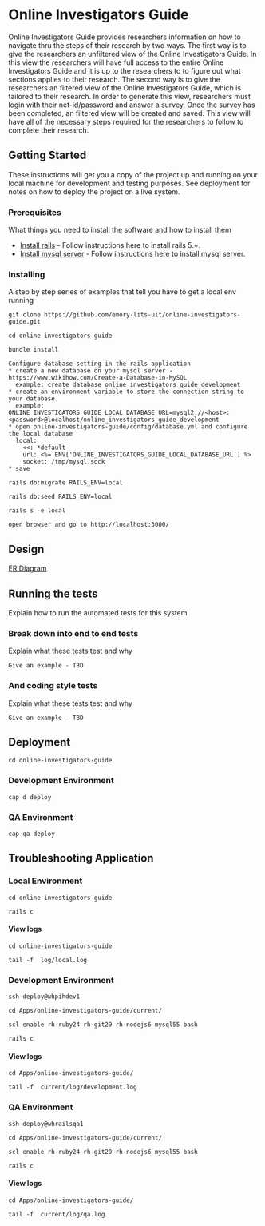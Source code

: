 # Online Investigators Guide

Online Investigators Guide provides researchers information on how to navigate thru the steps of their research by two ways.  The first way is to give the researchers
an unfiltered view of the Online Investigators Guide. In this view the researchers will have full access to the entire Online Investigators Guide and it is up to the researchers to
to figure out what sections applies to their research.  The second way is to give the researchers an filtered view of the Online Investigators Guide, which is tailored
to their research.  In order to generate this view, researchers must login with their net-id/password and answer a survey. Once the survey has been
completed, an filtered view will be created and saved. This view will have all of the necessary steps required for the researchers to follow to complete
their research.

## Getting Started

These instructions will get you a copy of the project up and running on your local machine for development and testing purposes. See deployment for notes on how to deploy the project on a live system.

### Prerequisites

What things you need to install the software and how to install them

* [Install rails](http://railsapps.github.io/installing-rails.html)   - Follow instructions here to install rails 5.+.
* [Install mysql server](http://www.mysqltutorial.org/install-mysql/) - Follow instructions here to install mysql server.

### Installing

A step by step series of examples that tell you have to get a local env running

```
git clone https://github.com/emory-lits-uit/online-investigators-guide.git
```
```
cd online-investigators-guide
```
```
bundle install
```
```
Configure database setting in the rails application
* create a new database on your mysql server - https://www.wikihow.com/Create-a-Database-in-MySQL
  example: create database online_investigators_guide_development
* create an environment variable to store the connection string to your database.
  example: ONLINE_INVESTIGATORS_GUIDE_LOCAL_DATABASE_URL=mysql2://<host>:<password>@localhost/online_investigators_guide_development
* open online-investigators-guide/config/database.yml and configure the local database
  local:
    <<: *default
    url: <%= ENV['ONLINE_INVESTIGATORS_GUIDE_LOCAL_DATABASE_URL'] %>
    socket: /tmp/mysql.sock
* save
```
```
rails db:migrate RAILS_ENV=local
```
```
rails db:seed RAILS_ENV=local
```
```
rails s -e local
```
```
open browser and go to http://localhost:3000/
```

## Design

[ER Diagram](erd.pdf)

## Running the tests

Explain how to run the automated tests for this system

### Break down into end to end tests

Explain what these tests test and why

```
Give an example - TBD
```

### And coding style tests

Explain what these tests test and why

```
Give an example - TBD
```

## Deployment
```
cd online-investigators-guide
```

### Development Environment
```
cap d deploy
```

### QA Environment
```
cap qa deploy
```

## Troubleshooting Application

### Local Environment
```
cd online-investigators-guide
```
```
rails c
```
#### View logs
```
cd online-investigators-guide
```
```
tail -f  log/local.log
```

### Development Environment
```
ssh deploy@whpihdev1
```
```
cd Apps/online-investigators-guide/current/
```
```
scl enable rh-ruby24 rh-git29 rh-nodejs6 mysql55 bash
```
```
rails c
```
#### View logs
```
cd Apps/online-investigators-guide/
```
```
tail -f  current/log/development.log
```

### QA Environment
```
ssh deploy@whrailsqa1
```
```
cd Apps/online-investigators-guide/current/
```
```
scl enable rh-ruby24 rh-git29 rh-nodejs6 mysql55 bash
```
```
rails c
```
#### View logs
```
cd Apps/online-investigators-guide/
```
```
tail -f  current/log/qa.log
```
